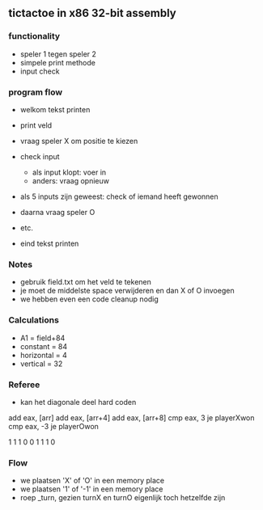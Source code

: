## tictactoe in x86 32-bit assembly

### functionality

 - speler 1 tegen speler 2
 - simpele print methode
 - input check

### program flow

  - welkom tekst printen

  - print veld
  - vraag speler X om positie te kiezen
  - check input
    - als input klopt: voer in
    - anders: vraag opnieuw
  - als 5 inputs zijn geweest: check of iemand heeft gewonnen

  - daarna vraag speler O
  - etc.

  - eind tekst printen

### Notes

 - gebruik field.txt om het veld te tekenen
 - je moet de middelste space verwijderen en dan X of O invoegen
 - we hebben even een code cleanup nodig


### Calculations

  - A1 = field+84
  - constant = 84
  - horizontal = 4
  - vertical = 32

### Referee

  - kan het diagonale deel hard coden

  add   eax, [arr]
  add   eax, [arr+4]
  add   eax, [arr+8]
  cmp   eax, 3
  je    playerXwon
  cmp   eax, -3
  je    playerOwon

  1 1 1 0 0 1 1 1 0

### Flow

 - we plaatsen 'X' of 'O' in een memory place
 - we plaatsen '1' of '-1' in een memory place
 - roep _turn, gezien turnX en turnO eigenlijk toch hetzelfde zijn

